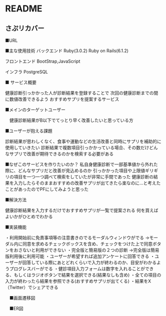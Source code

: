 # README



## さぷリカバー

■URL


■主な使用技術
バックエンド
Ruby(3.0.2) Ruby on Rails(6.1.2)

フロントエンド
BootStrap,JavaScript

インフラ
PostgreSQL

■ サービス概要

健康診断引っかかった人が診断結果を登録することで
次回の健康診断までの間に数値改善できるよう
おすすめサプリを提案するサービス



■メインのターゲットユーザー

　健康診断結果がB以下でてっとり早く改善したいと思っている方



■ユーザーが抱える課題

診断結果が思わしくなく、食事や運動などの生活改善と同時にサプリを補助的に使用していきたい
診断結果で複数項目引っかかっている場合、その数だけどんなサプリで改善が期待できるのかを検索する必要がある

■なぜこのサービスを作りたいのか？
私自身健康診断で一部基準値から外れた際に、どんなサプリだと改善が見込めるのか
引っかかった項目や上限値ギリギリの項目を一つ一つ調べて検索をしていたが非常に手間であった
健康診断の結果を入力したらそのままおすすめの改善サプリが出てきたら楽なのに…と考えたことがあったのでPFにしてみようと思った

■解決方法

健康診断結果を入力するだけでおすすめサプリが一覧で提案される
何を買えばよいかがひとめでわかる



■実装機能

・利用開始前に免責事項等の注意書きのでるモーダルウィンドウがでる
  →モーダル内に同意を求めるチェックボックスを含め、チェックをつけた上で同意ボタンをおさないと利用ができない
・完全版と簡易版の２つの診断
  →完全版は簡易版利用後に利用可能
・ユーザーが希望すれば追加アンケートに回答できる
・ユーザーが回答している際にあとどれくらいで入力が終わるのか、目安がわかるようプログレスバーがでる
・健診項目入力フォームは数字を入れることができる、もしくはラジオボタンで結果を選択できる(結果なしも含め)
・全ての項目の入力が終わったら結果を参照できる(おすすめサプリが出てくる)
・結果をX（Twitter）でシェアできる



　■画面遷移図

　■ER図

